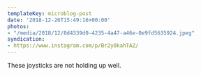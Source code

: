 ```yaml
---
templateKey: microblog-post
date: '2018-12-26T15:49:16+00:00'
photos:
- "/media/2018/12/8d4339d0-4235-4a47-a46e-0e9fd5635924.jpeg"
syndication:
- https://www.instagram.com/p/Br2y0kahTAZ/
---
```


These joysticks are not holding up well.

